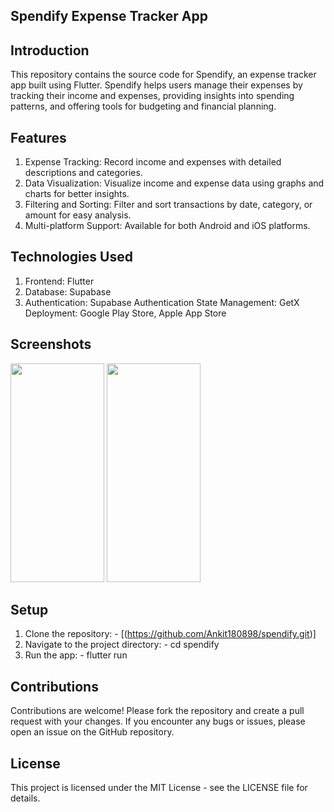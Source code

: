 ## Spendify Expense Tracker App

## Introduction
  This repository contains the source code for Spendify, an expense tracker app built using Flutter. 
  Spendify helps users manage their expenses by tracking their income and expenses, providing insights
  into spending patterns, and offering tools for budgeting and financial planning.

## Features  
  1) Expense Tracking: Record income and expenses with detailed descriptions and categories.
  2) Data Visualization: Visualize income and expense data using graphs and charts for better insights.
  3) Filtering and Sorting: Filter and sort transactions by date, category, or amount for easy analysis.
  4) Multi-platform Support: Available for both Android and iOS platforms.

## Technologies Used
  1) Frontend: Flutter
  2) Database: Supabase
  3) Authentication: Supabase Authentication
  State Management: GetX
  Deployment: Google Play Store, Apple App Store

## Screenshots

<img src="https://github.com/Ankit180898/spendify/assets/48925155/3dc972f5-e264-48a8-b565-2871a12a33da" width="150" height="350">

<img src="https://github.com/Ankit180898/spendify/assets/48925155/1d35e673-95b9-41a0-88b8-e3a4ce0f2ed8" width="150" height="350">

## Setup
  1) Clone the repository:
    - [(https://github.com/Ankit180898/spendify.git)]
  2) Navigate to the project directory:
    - cd spendify
  3) Run the app:
    - flutter run

## Contributions
   Contributions are welcome! Please fork the repository and create a pull request with your changes. 
   If you encounter any bugs or issues, please open an issue on the GitHub repository.

## License
  This project is licensed under the MIT License - see the LICENSE file for details.
